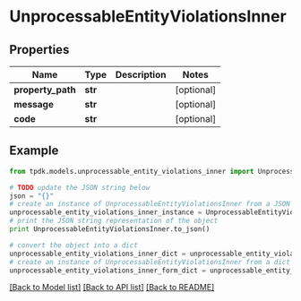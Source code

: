 # UnprocessableEntityViolationsInner


## Properties
Name | Type | Description | Notes
------------ | ------------- | ------------- | -------------
**property_path** | **str** |  | [optional] 
**message** | **str** |  | [optional] 
**code** | **str** |  | [optional] 

## Example

```python
from tpdk.models.unprocessable_entity_violations_inner import UnprocessableEntityViolationsInner

# TODO update the JSON string below
json = "{}"
# create an instance of UnprocessableEntityViolationsInner from a JSON string
unprocessable_entity_violations_inner_instance = UnprocessableEntityViolationsInner.from_json(json)
# print the JSON string representation of the object
print UnprocessableEntityViolationsInner.to_json()

# convert the object into a dict
unprocessable_entity_violations_inner_dict = unprocessable_entity_violations_inner_instance.to_dict()
# create an instance of UnprocessableEntityViolationsInner from a dict
unprocessable_entity_violations_inner_form_dict = unprocessable_entity_violations_inner.from_dict(unprocessable_entity_violations_inner_dict)
```
[[Back to Model list]](../README.md#documentation-for-models) [[Back to API list]](../README.md#documentation-for-api-endpoints) [[Back to README]](../README.md)


